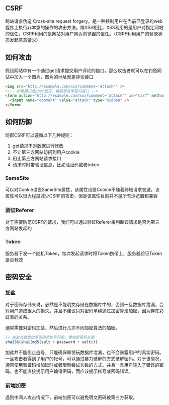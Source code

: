 ## CSRF

跨站请求伪造 Cross-site request forgery，是一种挟制用户在当前已登录的web程序上执行非本意的操作的攻击方法。跟XSS相比，XSS利用的是用户对指定网站的信任，CSRF利用的是网站对用户网页浏览器的信任。（CSRF利用用户的登录状态发起恶意请求）

## 如何攻击

假设网站中有一个通过get请求提交用户评论的接口，那么攻击者就可以在钓鱼网站中加入一个图片，图片的地址就是评论接口

```html
<img src="http://example.com/xxx?comment='attack'" />
<!-- 如果接口是post提交，需要用表单提交接口 -->
<form action="http://example.com/xxx?comment='attack'" id="csrf" method="post">
  <input name="comment" value="attack" type="hidden" />
</form>
```

## 如何防御

防御CSRF可以遵循以下几种规则：

1. get请求不对数据进行修改
2. 不让第三方网站访问到用户cookie
3. 阻止第三方网站请求接口
4. 请求时附带验证信息，比如验证码或者token

### SameSite

可以对Cookie设置SameSite属性，该属性设置Cookie不随着跨域请求发送，该属性可以很大程度减少CSRF的攻击，但是该属性目前并不是所有浏览器都兼容


### 验证Referer

对于需要防范CSRF的请求，我们可以通过验证Referer来判断该请求是否为第三方网站发起的

### Token

服务器下发一个随机Token，每次发起请求时将Token携带上，服务器验证Token是否有效

## 密码安全

### 加盐

对于密码存储来说，必然是不能明文存储在数据库中的，否则一旦数据库泄漏，会对用户造成很大的损失。并且不建议只对密码单纯通过加密算法加密，因为存在彩虹表的关系。

通常需要对密码加盐，然后进行几次不同加密算法的加密。

```js
// 加盐也就是给原密码添加字符串，增加原密码长度
sha256(sha1(md5(salt + password + salt)))
```

加盐并不能阻止盗号，只能确保即使玩数据库泄漏，也不会暴露用户的真实密码。一旦攻击者得到了用户的帐号，可以通过暴力破解的方式破解密码。对于该情况，通常使用验证码增加延时或者限制尝试次数的方式。并且一旦用户输入了错误的密码，也不能直接提示用户输错密码，而应该提示帐号或密码错误。

### 前端加密

遇到中间人攻击情况下，前端加密可以避免明文密码被第三方获取。
